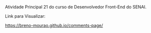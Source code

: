 Atividade Principal 21 do curso de Desenvolvedor Front-End do SENAI.


Link para Visualizar:

https://breno-mourao.github.io/comments-page/
